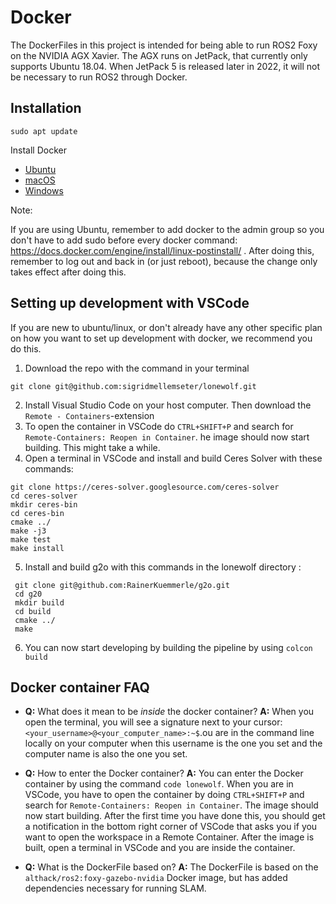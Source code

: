 # Docker
The DockerFiles in this project is intended for being able to run ROS2 Foxy on the NVIDIA AGX Xavier. The AGX runs on JetPack, that currently only supports Ubuntu 18.04. When JetPack 5 is released later in 2022, it will not be necessary to run ROS2 through Docker. 

## Installation
  ```
  sudo apt update
  ```
Install Docker
- [Ubuntu](https://www.digitalocean.com/community/tutorials/how-to-install-and-use-docker-on-ubuntu-18-04)
- [macOS](https://docs.docker.com/desktop/mac/install/)
- [Windows](https://www.youtube.com/watch?v=dQw4w9WgXcQ)

Note:

If you are using Ubuntu, remember to add docker to the admin group so you don't have to add sudo 
before every docker command: https://docs.docker.com/engine/install/linux-postinstall/ . After doing 
this, remember to log out and back in (or just reboot), because the change only takes effect after doing this.


## Setting up development with VSCode
If you are new to ubuntu/linux, or don't already have any other specific plan on how you want to set up 
development with docker, we recommend you do this.
1. Download the repo with the command in your terminal
  ```
  git clone git@github.com:sigridmellemseter/lonewolf.git
   ```
2. Install Visual Studio Code on your host computer. Then download the `Remote - Containers`-extension
3. To open the container in VSCode do `CTRL+SHIFT+P` and search for `Remote-Containers: Reopen in Container`.
he image should now start building. This might take a while.
4. Open a terminal in VSCode and install and build Ceres Solver with these commands:
 ```
 git clone https://ceres-solver.googlesource.com/ceres-solver
 cd ceres-solver
 mkdir ceres-bin
 cd ceres-bin
 cmake ../
 make -j3
 make test
 make install
   ```
5. Install and build g2o with this commands in the lonewolf directory :
 ```
  git clone git@github.com:RainerKuemmerle/g2o.git
  cd g20
  mkdir build
  cd build
  cmake ../
  make
   ```
6. You can now start developing by building the pipeline by using `colcon build` 



## Docker container FAQ
- **Q:** What does it mean to be *inside* the docker container? **A:** When you open the terminal, you will see a
 signature next to your cursor: `<your_username>@<your_computer_name>:~$`.ou are in the command line locally on
 your computer when this username is the one you set and the computer name is also the one you set.
 
- **Q:** How to enter the Docker container? **A:** You can enter the Docker container by using the command `code lonewolf`. When you are in VSCode, you have to open the container by doing `CTRL+SHIFT+P` and search for `Remote-Containers: Reopen in Container`. The image should now start building. After the first time you have done this, you should get a notification in the bottom right corner of VSCode that asks you if you want to open the workspace in a Remote Container. After the image is built, open a terminal in VSCode and you are inside the container. 
- **Q:** What is the DockerFile based on? **A:** The DockerFile is based on the `althack/ros2:foxy-gazebo-nvidia` Docker image, but has added dependencies necessary for running SLAM. 
